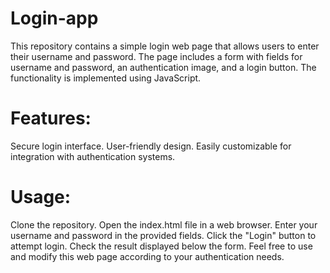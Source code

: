 # Login-app

This repository contains a simple login web page that allows users to enter their username and password. The page includes a form with fields for username and password, an authentication image, and a login button. The functionality is implemented using JavaScript.

# Features:
Secure login interface.
User-friendly design.
Easily customizable for integration with authentication systems.

# Usage:
Clone the repository.
Open the index.html file in a web browser.
Enter your username and password in the provided fields.
Click the "Login" button to attempt login.
Check the result displayed below the form.
Feel free to use and modify this web page according to your authentication needs.


